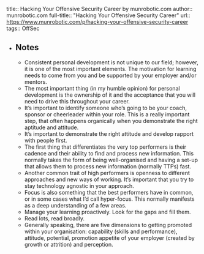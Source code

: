 title:: Hacking Your Offensive Security Career by munrobotic.com
author:: munrobotic.com
full-title:: "Hacking Your Offensive Security Career"
url:: https://www.munrobotic.com/p/hacking-your-offensive-security-career
tags:: OffSec

- ## Notes
	- Consistent personal development is not unique to our field; however, it is one of the most important elements. The motivation for learning needs to come from you and be supported by your employer and/or mentors.
	- The most important thing (in my humble opinion) for personal development is the ownership of it and the acceptance that you will need to drive this throughout your career.
	- It’s important to identify someone who’s going to be your coach, sponsor or cheerleader within your role. This is a really important step, that often happens organically when you demonstrate the right aptitude and attitude.
	- It’s important to demonstrate the right attitude and develop rapport with people first.
	- The first thing that differentiates the very top performers is their cadence and their ability to find and process new information. This normally takes the form of being well-organised and having a set-up that allows them to process new information (normally TTPs) fast.
	- Another common trait of high performers is openness to different approaches and new ways of working. It’s important that you try to stay technology agnostic in your approach.
	- Focus is also something that the best performers have in common, or in some cases what I’d call hyper-focus. This normally manifests as a deep understanding of a few areas.
	- Manage your learning proactively. Look for the gaps and fill them.
	- Read lots, read broadly.
	- Generally speaking, there are five dimensions to getting promoted within your organisation: capability (skills and performance), attitude, potential, promotion appetite of your employer (created by growth or attrition) and perception.
